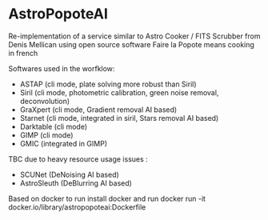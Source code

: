 # AstroPopoteAI
Re-implementation of a service similar to Astro Cooker / FITS Scrubber from Denis Mellican using open source software
Faire la Popote means cooking in french

Softwares used in the worfklow:
- ASTAP (cli mode, plate solving more robust than Siril)
- Siril (cli mode, photometric calibration, green noise removal, deconvolution)
- GraXpert (cli mode, Gradient removal AI based)
- Starnet (cli mode, integrated in siril, Stars removal AI based)
- Darktable (cli mode)
- GIMP (cli mode)
- GMIC (integrated in GIMP)

TBC due to heavy resource usage issues :
- SCUNet (DeNoising AI based)
- AstroSleuth (DeBlurring AI based)

Based on docker
to run install docker and run
docker run -it docker.io/library/astropopoteai:Dockerfile
